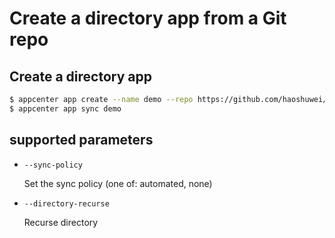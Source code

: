 # Create a directory app from a Git repo

## Create a directory app
```bash
$ appcenter app create --name demo --repo https://github.com/haoshuwei/appcenter-samples.git --revision latest --path examples/demo --dest-namespace default --dest-server https://kubernetes.default.svc
$ appcenter app sync demo
```

## supported parameters

- `--sync-policy`

    Set the sync policy (one of: automated, none)

- `--directory-recurse`

    Recurse directory